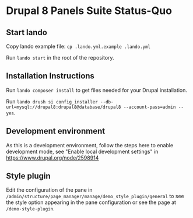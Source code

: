 # Drupal 8 Panels Suite Status-Quo

## Start lando

Copy lando example file: `cp .lando.yml.example .lando.yml`

Run `lando start` in the root of the repository.

## Installation Instructions

Run `lando composer install` to get files needed for your Drupal installation.

Run `lando drush si config_installer --db-url=mysql://drupal8:drupal8@database/drupal8 --account-pass=admin --yes`.

## Development environment

As this is a development environment, follow the steps here to enable development mode, see "Enable local development
settings" in https://www.drupal.org/node/2598914

## Style plugin

Edit the configuration of the pane in `/admin/structure/page_manager/manage/demo_style_plugin/general` to see the style
option appearing in the pane configuration or see the page at `/demo-style-plugin`.
